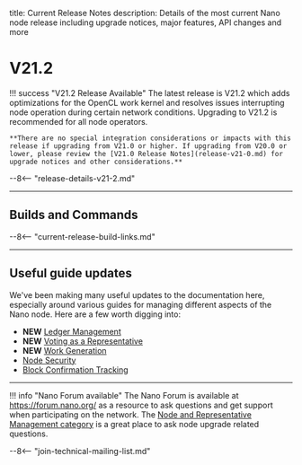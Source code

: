 title: Current Release Notes
description: Details of the most current Nano node release including upgrade notices, major features, API changes and more

# V21.2

!!! success "V21.2 Release Available"
	The latest release is V21.2 which adds optimizations for the OpenCL work kernel and resolves issues interrupting node operation during certain network conditions. Upgrading to V21.2 is recommended for all node operators.

	**There are no special integration considerations or impacts with this release if upgrading from V21.0 or higher. If upgrading from V20.0 or lower, please review the [V21.0 Release Notes](release-v21-0.md) for upgrade notices and other considerations.**

--8<-- "release-details-v21-2.md"

---

## Builds and Commands

--8<-- "current-release-build-links.md"

---

## Useful guide updates

We've been making many useful updates to the documentation here, especially around various guides for managing different aspects of the Nano node. Here are a few worth digging into:

* **NEW** [Ledger Management](../running-a-node/ledger-management.md)
* **NEW** [Voting as a Representative](../running-a-node/voting-as-a-representative.md)
* **NEW** [Work Generation](../integration-guides/work-generation.md)
* [Node Security](../running-a-node/security.md)
* [Block Confirmation Tracking](../integration-guides/block-confirmation-tracking.md)

---

!!! info "Nano Forum available"
	The Nano Forum is available at https://forum.nano.org/ as a resource to ask questions and get support when participating on the network. The [Node and Representative Management category](https://forum.nano.org/c/node-and-rep) is a great place to ask node upgrade related questions. 

--8<-- "join-technical-mailing-list.md"